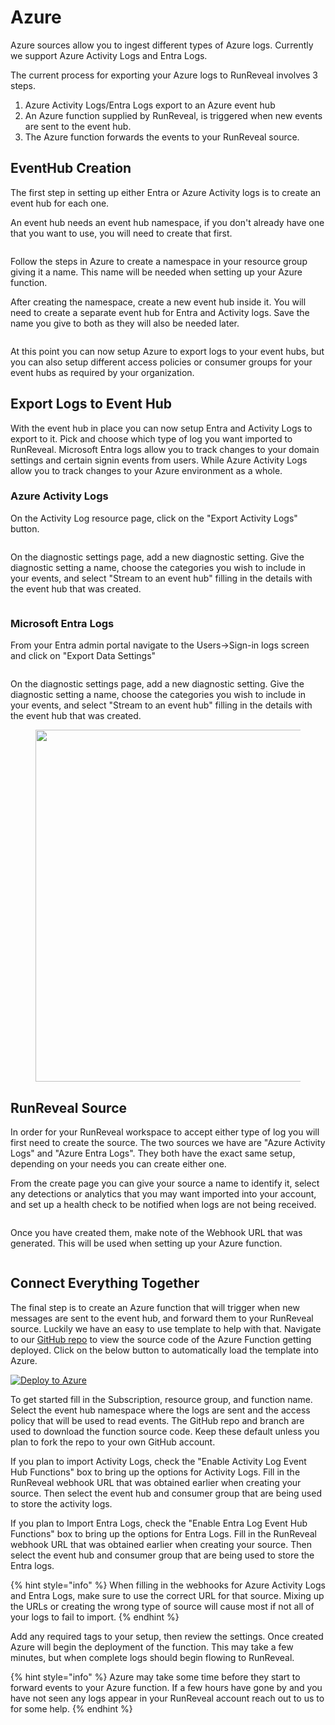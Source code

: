 # Azure

Azure sources allow you to ingest different types of Azure logs. Currently we support Azure Activity Logs and Entra Logs.

The current process for exporting your Azure logs to RunReveal involves 3 steps.

1. Azure Activity Logs/Entra Logs export to an Azure event hub
2. An Azure function supplied by RunReveal, is triggered when new events are sent to the event hub.
3. The Azure function forwards the events to your RunReveal source.

## EventHub Creation

The first step in setting up either Entra or Azure Activity logs is to create an event hub for each one.

An event hub needs an event hub namespace, if you don't already have one that you want to use, you will need to create that first.

<figure><img src="../../.gitbook/assets/create-event-hub-namespace.png" alt=""><figcaption></figcaption></figure>

Follow the steps in Azure to create a namespace in your resource group giving it a name. This name will be needed when setting up your Azure function.

After creating the namespace, create a new event hub inside it. You will need to create a separate event hub for Entra and Activity logs. Save the name you give to both as they will also be needed later.&#x20;

<figure><img src="../../.gitbook/assets/create-event-hub.png" alt=""><figcaption></figcaption></figure>

At this point you can now setup Azure to export logs to your event hubs, but you can also setup different access policies or consumer groups for your event hubs as required by your organization.

## Export Logs to Event Hub

With the event hub in place you can now setup Entra and Activity Logs to export to it. Pick and choose which type of log you want imported to RunReveal. Microsoft Entra logs allow you to track changes to your domain settings and certain signin events from users. While Azure Activity Logs allow you to track changes to your Azure environment as a whole.

### Azure Activity Logs

On the Activity Log resource page, click on the "Export Activity Logs" button.

<figure><img src="../../.gitbook/assets/Screenshot 2023-09-11 at 8.46.04 AM.png" alt=""><figcaption></figcaption></figure>

On the diagnostic settings page, add a new diagnostic setting. Give the diagnostic setting a name, choose the categories you wish to include in your events, and select "Stream to an event hub" filling in the details with the event hub that was created.

<figure><img src="../../.gitbook/assets/Screenshot 2023-09-11 at 4.45.44 PM.png" alt=""><figcaption></figcaption></figure>

### Microsoft Entra Logs

From your Entra admin portal navigate to the Users->Sign-in logs screen and click on "Export Data Settings"

<figure><img src="../../.gitbook/assets/entra-export.png" alt=""><figcaption></figcaption></figure>

On the diagnostic settings page, add a new diagnostic setting. Give the diagnostic setting a name, choose the categories you wish to include in your events, and select "Stream to an event hub" filling in the details with the event hub that was created.

<figure><img src="../../.gitbook/assets/diag-settings.png" alt="" width="563"><figcaption></figcaption></figure>

## RunReveal Source

In order for your RunReveal workspace to accept either type of log you will first need to create the source. The two sources we have are "Azure Activity Logs" and "Azure Entra Logs". They both have the exact same setup, depending on your needs you can create either one.

From the create page you can give your source a name to identify it, select any detections or analytics that you may want imported into your account, and set up a health check to be notified when logs are not being received.&#x20;

<figure><img src="../../.gitbook/assets/entra-setup.png" alt=""><figcaption></figcaption></figure>

Once you have created them, make note of the Webhook URL that was generated. This will be used when setting up your Azure function.

<figure><img src="../../.gitbook/assets/Screenshot 2024-01-11 at 3.18.16 PM.png" alt=""><figcaption></figcaption></figure>

## Connect Everything Together

The final step is to create an Azure function that will trigger when new messages are sent to the event hub, and forward them to your RunReveal source. Luckily we have an easy to use template to help with that. Navigate to our [GitHub repo](https://github.com/runreveal/azure-functions-runreveal) to view the source code of the Azure Function getting deployed. Click on the below button to automatically load the template into Azure.

[![Deploy to Azure](https://aka.ms/deploytoazurebutton)](https://portal.azure.com/#create/Microsoft.Template/uri/https%3A%2F%2Fraw.githubusercontent.com%2Frunreveal%2Fazure-functions-runreveal%2Fmain%2Fdeploy%2FazureDeploy.json/createUIDefinitionUri/https%3A%2F%2Fraw.githubusercontent.com%2Frunreveal%2Fazure-functions-runreveal%2Fmain%2Fdeploy%2FazureDeploy.portal.json)

To get started fill in the Subscription, resource group, and function name. Select the event hub namespace where the logs are sent and the access policy that will be used to read events. The GitHub repo and branch are used to download the function source code. Keep these default unless you plan to fork the repo to your own GitHub account.

If you plan to import Activity Logs, check the "Enable Activity Log Event Hub Functions" box to bring up the options for Activity Logs. Fill in the RunReveal webhook URL that was obtained earlier when creating your source. Then select the event hub and consumer group that are being used to store the activity logs.

If you plan to Import Entra Logs, check the "Enable Entra Log Event Hub Functions" box to bring up the options for Entra Logs. Fill in the RunReveal webhook URL that was obtained earlier when creating your source. Then select the event hub and consumer group that are being used to store the Entra logs.

{% hint style="info" %}
When filling in the webhooks for Azure Activity Logs and Entra Logs, make sure to use the correct URL for that source. Mixing up the URLs or creating the wrong type of source will cause most if not all of your logs to fail to import.
{% endhint %}

Add any required tags to your setup, then review the settings. Once created Azure will begin the deployment of the function. This may take a few minutes, but when complete logs should begin flowing to RunReveal.

{% hint style="info" %}
Azure may take some time before they start to forward events to your Azure function. If a few hours have gone by and you have not seen any logs appear in your RunReveal account reach out to us to for some help.
{% endhint %}
